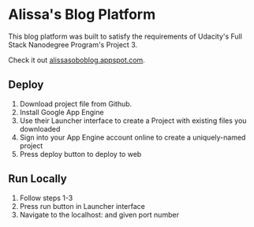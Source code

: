 # Alissa's Blog Platform

This blog platform was built to satisfy the requirements of Udacity's Full Stack Nanodegree Program's Project 3.

Check it out [alissasoboblog.appspot.com](alissasoboblog.appspot.com).

## Deploy
1. Download project file from Github.
2. Install Google App Engine
3. Use their Launcher interface to create a Project with existing files you downloaded
4. Sign into your App Engine account online to create a uniquely-named project
5. Press deploy button to deploy to web

##  Run Locally
1. Follow steps 1-3
2. Press run button in Launcher interface
3. Navigate to the localhost: and given port number
